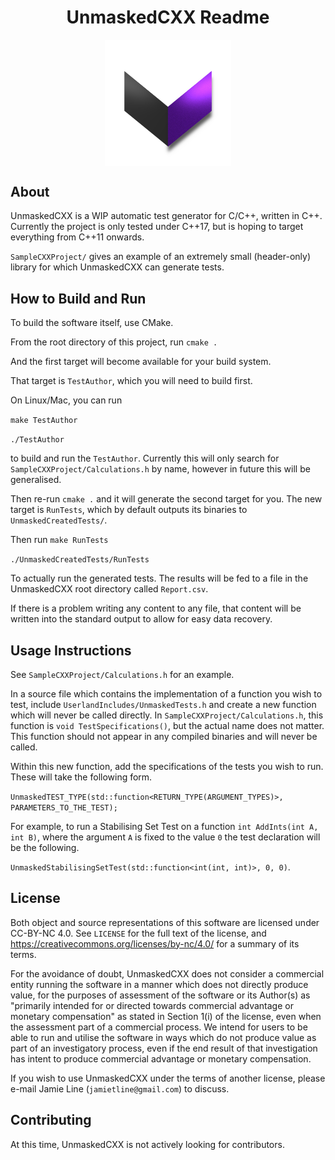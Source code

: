 <h1 style="text-align: center;" align="center">UnmaskedCXX Readme</h3>

<p align="center">
<img src="https://github.com/JamieLine/UnmaskedCXX/blob/main/Graphics/PurpleLogo.png?raw=true" width=40% height=40% align="center">
</p>

About
-----

UnmaskedCXX is a WIP automatic test generator for C/C++, written in C++. Currently the project is only tested under C++17, but is hoping to target everything from C++11 onwards. 

`SampleCXXProject/` gives an example of an extremely small (header-only) library for which UnmaskedCXX can generate tests.

How to Build and Run
------------------

To build the software itself, use CMake.

From the root directory of this project, run
`cmake .`

And the first target will become available for your build system.

That target is `TestAuthor`, which you will need to build first.

On Linux/Mac, you can run

`make TestAuthor`

`./TestAuthor`

to build and run the `TestAuthor`. Currently this will only search for `SampleCXXProject/Calculations.h` by name, however in future this will be generalised.

Then re-run `cmake .` and it will generate the second target for you. The new target is `RunTests`, which by default outputs its binaries to `UnmaskedCreatedTests/`.

Then run
`make RunTests`

`./UnmaskedCreatedTests/RunTests`

To actually run the generated tests. The results will be fed to a file in the UnmaskedCXX root directory called `Report.csv`.

If there is a problem writing any content to any file, that content will be written into the standard output to allow for easy data recovery.

Usage Instructions
------------------

See `SampleCXXProject/Calculations.h` for an example.


In a source file which contains the implementation of a function you wish to test, include `UserlandIncludes/UnmaskedTests.h` and create a new function which will never be called directly. In `SampleCXXProject/Calculations.h`, this function is `void TestSpecifications()`, but the actual name does not matter. This function should not
appear in any compiled binaries and will never be called. 

Within this new function, add the specifications of the tests you wish to run. These will take the following form.

`UnmaskedTEST_TYPE(std::function<RETURN_TYPE(ARGUMENT_TYPES)>, PARAMETERS_TO_THE_TEST);`

For example, to run a Stabilising Set Test on a function `int AddInts(int A, int B)`, where the argument `A` is fixed to the value `0` the test declaration will be the following.

`UnmaskedStabilisingSetTest(std::function<int(int, int)>, 0, 0)`.

License
-------

Both object and source representations of this software are licensed under CC-BY-NC 4.0. See `LICENSE` for the full text of the license, and https://creativecommons.org/licenses/by-nc/4.0/ for a summary of its terms. 

For the avoidance of doubt, UnmaskedCXX does not consider a commercial entity running the software in a manner which does not directly produce value, for the purposes of assessment of the software or its Author(s) as "primarily intended for or directed towards commercial advantage or monetary compensation" as stated in Section 1(i) of the license, even when the assessment part of a commercial process. We intend for users to be able to run and utilise the software in ways which do not produce value as part of an investigatory process, even if the end result of that investigation has intent to produce commercial advantage or monetary compensation.

If you wish to use UnmaskedCXX under the terms of another license, please e-mail Jamie Line (`jamietline@gmail.com`) to discuss.

Contributing
------------

At this time, UnmaskedCXX is not actively looking for contributors.